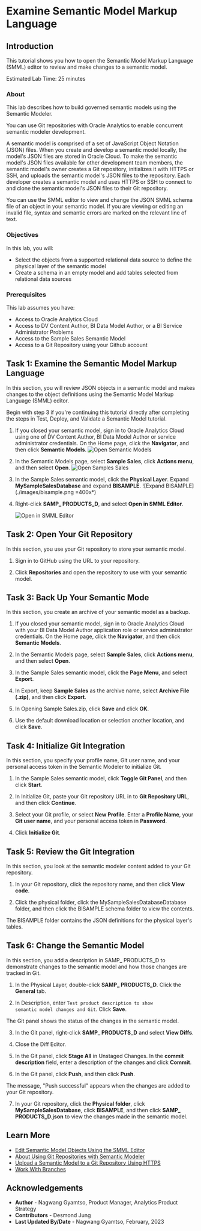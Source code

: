 # Examine Semantic Model Markup Language

## Introduction

This tutorial shows you how to open the Semantic Model Markup Language (SMML) editor to review and make changes to a semantic model.


Estimated Lab Time: 25 minutes

### About
This lab describes how to build governed semantic models using the Semantic Modeler.

You can use Git repositories with Oracle Analytics to enable concurrent semantic modeler development.

A semantic model is comprised of a set of JavaScript Object Notation (JSON) files. When you create and develop a semantic model locally, the model's JSON files are stored in Oracle Cloud. To make the semantic model's JSON files available for other development team members, the semantic model's owner creates a Git repository, initializes it with HTTPS or SSH, and uploads the semantic model's JSON files to the repository. Each developer creates a semantic model and uses HTTPS or SSH to connect to and clone the semantic model's JSON files to their Git repository.

You can use the SMML editor to view and change the JSON SMML schema file of an object in your semantic model. If you are viewing or editing an invalid file, syntax and semantic errors are marked on the relevant line of text.

### Objectives

In this lab, you will:
* Select the objects from a supported relational data source to define the physical layer of the semantic model
* Create a schema in an empty model and add tables selected from relational data sources

### Prerequisites

This lab assumes you have:
* Access to Oracle Analytics Cloud
* Access to DV Content Author, BI Data Model Author, or a BI Service Administrator Problems
* Access to the Sample Sales Semantic Model
* Access to a Git Repository using your Github account


## Task 1: Examine the Semantic Model Markup Language

In this section, you will review JSON objects in a semantic model and makes changes to the object definitions using the Semantic Model Markup Language (SMML) editor.

Begin with step 3 if you're continuing this tutorial directly after completing the steps in Test, Deploy, and Validate a Semantic Model tutorial.


1. If you closed your semantic model, sign in to Oracle Analytics Cloud using one of DV Content Author, BI Data Model Author or service administrator credentials. On the Home page, click the **Navigator**, and then click **Semantic Models**.
	![Open Semantic Models](./images/semantic-models.png)

2. In the Semantic Models page, select **Sample Sales**, click **Actions menu**, and then select **Open**.
	![Open Samples Sales](./images/open-sample-sales.png)

3. In the Sample Sales semantic model, click the **Physical Layer**. Expand **MySampleSalesDatabase** and expand **BISAMPLE**.
	![Expand BISAMPLE](./images/bisample.png =400x*)

4. Right-click **SAMP_ PRODUCTS_D**, and select **Open in SMML Editor**.

	![Open in SMML Editor](./images/samp-prod-ssml.png)

## Task 2: Open Your Git Repository

In this section, you use your Git repository to store your semantic model.

1. Sign in to GitHub using the URL to your repository.

2. Click **Repositories** and open the repository to use with your semantic model.

## Task 3: Back Up Your Semantic Mode

In this section, you create an archive of your semantic model as a backup.

1. If you closed your semantic model, sign in to Oracle Analytics Cloud with your BI Data Model Author application role or service administrator credentials. On the Home page, click the **Navigator**, and then click **Semantic Models**.

2. In the Semantic Models page, select **Sample Sales**, click **Actions menu**, and then select **Open**.

3. In the Sample Sales semantic model, click the **Page Menu**, and select **Export**.

4. In Export, keep **Sample Sales** as the archive name, select **Archive File (.zip)**, and then click **Export**.

5. In Opening Sample Sales.zip, click **Save** and click **OK**.

6. Use the default download location or selection another location, and click **Save**.

## Task 4: Initialize Git Integration

In this section, you specify your profile name, Git user name, and your personal access token in the Semantic Modeler to initialize Git.

1. In the Sample Sales semantic model, click **Toggle Git Panel**, and then click **Start**.

2. In Initialize Git, paste your Git repository URL in to **Git Repository URL**, and then click **Continue**.

3. Select your Git profile, or select **New Profile**. Enter a **Profile Name**, your **Git user name**, and your personal access token in **Password**.

4. Click **Initialize Git**.

## Task 5: Review the Git Integration

In this section, you look at the semantic modeler content added to your Git repository.

1. In your Git repository, click the repository name, and then click **View code**.

2. Click the physical folder, click the MySampleSalesDatabaseDatabase folder, and then click the BISAMPLE schema folder to view the contents.

The BISAMPLE folder contains the JSON definitions for the physical layer's tables.

## Task 6: Change the Semantic Model

In this section, you add a description in SAMP_ PRODUCTS_D to demonstrate changes to the semantic model and how those changes are tracked in Git.

1. In the Physical Layer, double-click **SAMP_ PRODUCTS_D**. Click the **General** tab.

2. In Description, enter <code>Test product description to show semantic model changes and Git</code>. Click **Save**.

The Git panel shows the status of the changes in the semantic model.

3. In the Git panel, right-click **SAMP_ PRODUCTS_D** and select **View Diffs**.

4. Close the Diff Editor.

5. In the Git panel, click **Stage All** in Unstaged Changes. In the **commit description** field, enter a description of the changes and click **Commit**.

6. In the Git panel, click **Push**, and then click **Push**.

The message, "Push successful" appears when the changes are added to your Git repository.

7. In your Git repository, click the **Physical folder**, click **MySampleSalesDatabase**, click **BISAMPLE**, and then click **SAMP_ PRODUCTS_D.json** to view the changes made in the semantic model.

## Learn More
* [Edit Semantic Model Objects Using the SMML Editor](https://docs.oracle.com/en/cloud/paas/analytics-cloud/acmdg/edit-semantic-model-objects-using-smml-editor.html)
* [About Using Git Repositories with Semantic Modeler](https://docs.oracle.com/en/cloud/paas/analytics-cloud/acmdg/using-git-repositories-semantic-modeler.html)
* [Upload a Semantic Model to a Git Repository Using HTTPS](https://docs.oracle.com/en/cloud/paas/analytics-cloud/acmdg/upload-semantic-model-git-repository-using-https.html)
* [Work With Branches](https://docs.oracle.com/en/cloud/paas/analytics-cloud/acmdg/work-branches.html)

## Acknowledgements
* **Author** - Nagwang Gyamtso, Product Manager, Analytics Product Strategy
* **Contributors** - Desmond Jung
* **Last Updated By/Date** - Nagwang Gyamtso, February, 2023
